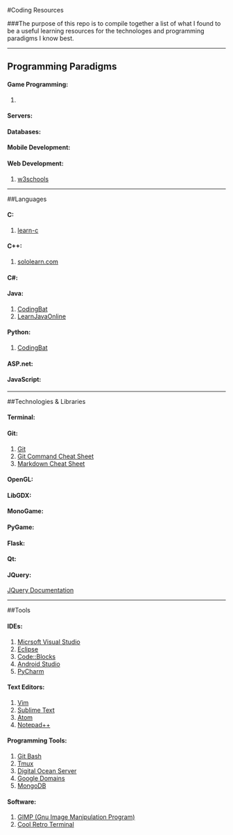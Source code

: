 #Coding Resources

###The purpose of this repo is to compile together a list of what I found to be a useful learning resources for the technologes and programming paradigms I know best.

---

## Programming Paradigms

#### Game Programming:
1. []()

#### Servers:

#### Databases:

#### Mobile Development:

#### Web Development:
1. [w3schools](http://http://www.w3schools.com/)

---

##Languages

#### C:
1. [learn-c](http://www.learn-c.org/)

#### C++:
1. [sololearn.com](http://www.sololearn.com/Course/CPlusPlus/)

#### C#:

#### Java:
1. [CodingBat](http://codingbat.com/java)
2. [LearnJavaOnline](http://www.learnjavaonline.org/)

#### Python:
1. [CodingBat](http://codingbat.com/python)

#### ASP.net:

#### JavaScript:

---

##Technologies & Libraries

#### Terminal:

#### Git:
1. [Git](https://git-scm.com/docs)
2. [Git Command Cheat Sheet](https://services.github.com/kit/downloads/github-git-cheat-sheet.pdf)
3. [Markdown Cheat Sheet](http://assemble.io/docs/Cheatsheet-Markdown.html)

#### OpenGL:

#### LibGDX:

#### MonoGame:

#### PyGame:

#### Flask:

#### Qt:

#### JQuery:
[JQuery Documentation](https://api.jquery.com/)

---

##Tools

#### IDEs:
1. [Micrsoft Visual Studio](https://code.visualstudio.com/download)
2. [Eclipse](https://www.eclipse.org/downloads/)
3. [Code::Blocks](http://www.codeblocks.org/)
4. [Android Studio](https://developer.android.com/studio/index.html)
5. [PyCharm](https://www.jetbrains.com/pycharm/)

#### Text Editors:
1. [Vim](http://www.vim.org/)
2. [Sublime Text](https://www.sublimetext.com/)
3. [Atom](https://atom.io/)
4. [Notepad++](https://notepad-plus-plus.org/)

#### Programming Tools:
1. [Git Bash](https://git-scm.com/book/en/v2/Git-in-Other-Environments-Git-in-Bash)
2. [Tmux](https://tmux.github.io/)
3. [Digital Ocean Server](https://www.digitalocean.com/)
4. [Google Domains](domains.google.com)
5. [MongoDB](https://www.mongodb.com/)

#### Software:
1. [GIMP (Gnu Image Manipulation Program)](https://www.gimp.org/downloads/)
2. [Cool Retro Terminal](https://github.com/Swordfish90/cool-retro-term)















